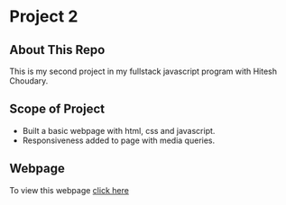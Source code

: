 # Project 2

## About This Repo
This is my second project in my fullstack javascript program with Hitesh Choudary.

## Scope of Project

* Built a basic webpage with html, css and javascript.
* Responsiveness added to page with media queries.

## Webpage

To view this webpage [click here](https://scintillating-pithivier-c7e8ca.netlify.app)
